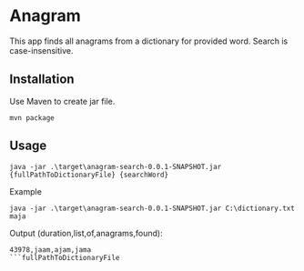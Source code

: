 # Anagram

This app finds all anagrams from a dictionary for provided word.
Search is case-insensitive. 

## Installation

Use Maven to create jar file.

```
mvn package
```

## Usage

```
java -jar .\target\anagram-search-0.0.1-SNAPSHOT.jar {fullPathToDictionaryFile} {searchWord}
```

Example

```
java -jar .\target\anagram-search-0.0.1-SNAPSHOT.jar C:\dictionary.txt maja 
```

Output (duration,list,of,anagrams,found):

```
43978,jaam,ajam,jama
```fullPathToDictionaryFile